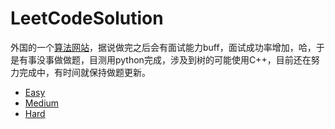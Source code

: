 LeetCodeSolution
=================
外国的一个[算法网站](https://leetcode.com/problemset/algorithms/)，据说做完之后会有面试能力buff，面试成功率增加，哈，于是有事没事做做题，目测用python完成，涉及到树的可能使用C++，目前还在努力完成中，有时间就保持做题更新。


- [Easy](https://github.com/JKair/LeetCodeSolution/tree/master/1.Easy)
- [Medium](https://github.com/JKair/LeetCodeSolution/tree/master/2.Medium)
- [Hard](https://github.com/JKair/LeetCodeSolution/tree/master/3.Hard)